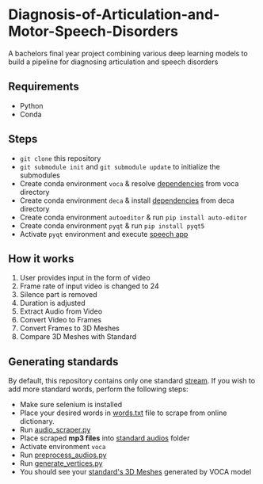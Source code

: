 # Diagnosis-of-Articulation-and-Motor-Speech-Disorders
A bachelors final year project combining various deep learning models to build a pipeline for diagnosing articulation and speech disorders

## Requirements

* Python
* Conda

## Steps

* `git clone` this repository
* `git submodule init` and `git submodule update` to initialize the submodules
* Create conda environment `voca` & resolve [dependencies](voca/README.md#set-up) from voca directory
* Create conda environment `deca` & install [dependencies](deca/README.md#requirements) from deca directory
* Create conda environment `autoeditor` & run `pip install auto-editor`
* Create conda environment `pyqt` & run `pip install pyqt5`
* Activate `pyqt` environment and execute [speech app](pipeline/speechapp.py)

## How it works

1. User provides input in the form of video
2. Frame rate of input video is changed to 24
3. Silence part is removed
4. Duration is adjusted
5. Extract Audio from Video
6. Convert Video to Frames
7. Convert Frames to 3D Meshes
8. Compare 3D Meshes with Standard

## Generating standards

By default, this repository contains only one standard [stream](voca/preprocess_audios/standard/stream.wav). If you wish to add more standard words, perform the following steps:

* Make sure selenium is installed
* Place your desired words in [words.txt](audio_scraper/words.txt) file to scrape from online dictionary.
* Run [audio_scraper.py](audio_scraper/audio_scraper.py)
* Place scraped **mp3 files** into [standard audios](voca/preprocess_audios/standard/) folder
* Activate environment `voca`
* Run [preprocess_audios.py](voca/preprocess_audios.py)
* Run [generate_vertices.py](voca/generate_vertices.py)
* You should see your [standard's 3D Meshes](voca/generated_animations) generated by VOCA model
